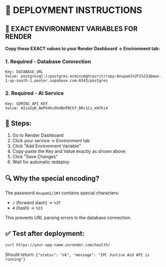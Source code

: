 # 🚀 DEPLOYMENT INSTRUCTIONS

## 🎯 EXACT ENVIRONMENT VARIABLES FOR RENDER

**Copy these EXACT values to your Render Dashboard → Environment tab:**

### 1. Required - Database Connection
```
Key: DATABASE_URL
Value: postgresql://postgres.ecmincmghrpvritrrxpy:Anupam1%2F2%233@aws-1-ap-south-1.pooler.supabase.com:6543/postgres
```

### 2. Required - AI Service  
```
Key: GEMINI_API_KEY
Value: AIzaSyD_AmPU4hv9h4BnPBCGf_DRc1Cz_eH7ki4
```

## 📝 Steps:
1. Go to Render Dashboard
2. Click your service → Environment tab
3. Click "Add Environment Variable"
4. Copy-paste the Key and Value exactly as shown above
5. Click "Save Changes"
6. Wait for automatic redeploy

## 🔍 Why the special encoding?
The password `Anupam1/2#3` contains special characters:
- `/` (forward slash) → `%2F` 
- `#` (hash) → `%23`

This prevents URL parsing errors in the database connection.

## ✅ Test after deployment:
```bash
curl https://your-app-name.onrender.com/health/
```

Should return: `{"status": "ok", "message": "IPC Justice Aid API is running"}`
